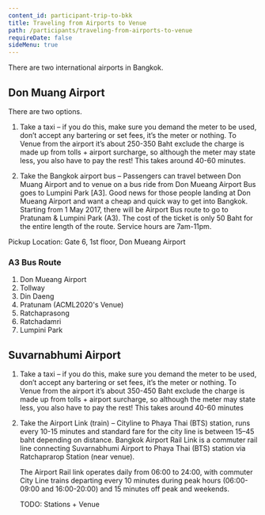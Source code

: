 ```yaml
---
content_id: participant-trip-to-bkk
title: Traveling from Airports to Venue
path: /participants/traveling-from-airports-to-venue
requireDate: false
sideMenu: true
---
```



There are two international airports in Bangkok.


## Don Muang Airport

There are two options.

1. Take a taxi – if you do this, make sure you demand the meter to be used, don’t accept any bartering or set fees, it’s the meter or nothing. To Venue from the airport it’s about 250-350 Baht exclude the charge is made up from tolls + airport surcharge, so although the meter may state less, you also have to pay the rest! This takes around 40-60 minutes.

2. Take the Bangkok airport bus – Passengers can travel between Don Muang Airport and to venue on a bus ride from Don Mueang Airport Bus goes to Lumpini Park  [A3]. Good news for those people landing at Don Mueang Airport and want a cheap and quick way to get into Bangkok. Starting from 1 May 2017, there will be Airport Bus route to go to Pratunam & Lumpini Park (A3). The cost of the ticket is only 50 Baht for the entire length of the route. Service hours are 7am-11pm.
 
Pickup Location: Gate 6, 1st floor, Don Mueang Airport


### A3 Bus Route

1. Don Mueang Airport
2. Tollway
3. Din Daeng
4. Pratunam (ACML2020's Venue)
5. Ratchaprasong
6. Ratchadamri
7. Lumpini Park


## Suvarnabhumi Airport

1. Take a taxi – if you do this, make sure you demand the meter to be used, don’t accept any bartering or set fees, it’s the meter or nothing. To Venue from the airport it’s about 350-450 Baht exclude the charge is made up from tolls + airport surcharge, so although the meter may state less, you also have to pay the rest! This takes around 40-60 minutes

2. Take the Airport Link (train) – Cityline to Phaya Thai (BTS) station, runs every 10-15 minutes and standard fare for the city line is between 15–45 baht depending on distance. Bangkok Airport Rail Link is a commuter rail line connecting Suvarnabhumi Airport to Phaya Thai (BTS) station via Ratchaprarop Station (near venue).

    The Airport Rail link operates daily from 06:00 to 24:00, with commuter City Line trains departing every 10 minutes during peak hours (06:00-09:00 and 16:00-20:00) and 15 minutes off peak and weekends.

    TODO: Stations + Venue
